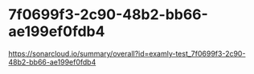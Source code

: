 # 7f0699f3-2c90-48b2-bb66-ae199ef0fdb4
https://sonarcloud.io/summary/overall?id=examly-test_7f0699f3-2c90-48b2-bb66-ae199ef0fdb4

